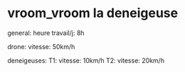 # vroom_vroom la deneigeuse

general:
    heure travail/j: 8h

drone:
    vitesse: 50km/h


deneigeuses:
    T1:
        vitesse: 10km/h
    T2:
        vitesse: 20km/h